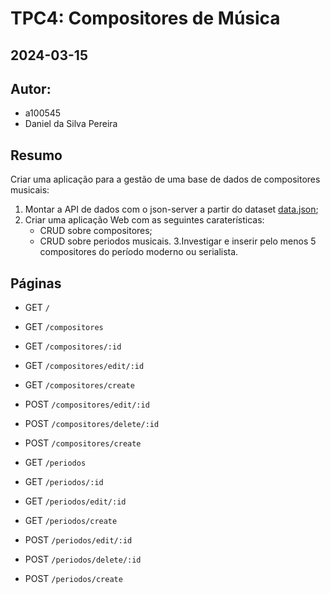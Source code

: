 # TPC4: Compositores de Música 

## 2024-03-15

## Autor:
- a100545
- Daniel da Silva Pereira

## Resumo

Criar uma aplicação para a gestão de uma base de dados de compositores musicais:
1. Montar a API de dados com o json-server a partir do dataset [data.json](./data.json);
2. Criar uma aplicação Web com as seguintes caraterísticas:
    - CRUD sobre compositores;
    - CRUD sobre periodos musicais.
3.Investigar e inserir pelo menos 5 compositores do período moderno ou serialista.

## Páginas

- GET `/`

- GET `/compositores` 
- GET `/compositores/:id`
- GET `/compositores/edit/:id`
- GET `/compositores/create`
- POST `/compositores/edit/:id`
- POST `/compositores/delete/:id`
- POST `/compositores/create`

- GET `/periodos` 
- GET `/periodos/:id`
- GET `/periodos/edit/:id`
- GET `/periodos/create`
- POST `/periodos/edit/:id`
- POST `/periodos/delete/:id`
- POST `/periodos/create`
